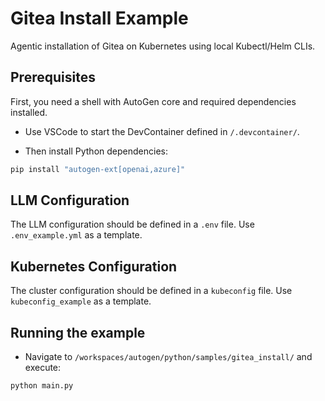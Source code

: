 # Gitea Install Example

Agentic installation of Gitea on Kubernetes using local Kubectl/Helm CLIs. 

## Prerequisites

First, you need a shell with AutoGen core and required dependencies installed.
- Use VSCode to start the DevContainer defined in `/.devcontainer/`.

- Then install Python dependencies:
```bash
pip install "autogen-ext[openai,azure]"
```

## LLM Configuration

The LLM configuration should be defined in a `.env` file. 
Use `.env_example.yml` as a template.

## Kubernetes Configuration

The cluster configuration should be defined in a `kubeconfig` file. 
Use `kubeconfig_example` as a template.

## Running the example

- Navigate to `/workspaces/autogen/python/samples/gitea_install/` and execute: 

```bash
python main.py
```
